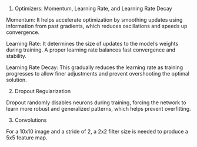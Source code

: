 1. Optimizers: Momentum, Learning Rate, and Learning Rate Decay

Momentum: It helps accelerate optimization by smoothing updates using information from past gradients, which reduces oscillations and speeds up convergence.

Learning Rate: It determines the size of updates to the model’s weights during training. A proper learning rate balances fast convergence and stability.

Learning Rate Decay: This gradually reduces the learning rate as training progresses to allow finer adjustments and prevent overshooting the optimal solution.

2. Dropout Regularization

Dropout randomly disables neurons during training, forcing the network to learn more robust and generalized patterns, which helps prevent overfitting.

3. Convolutions

For a 10x10 image and a stride of 2, a 2x2 filter size is needed to produce a 5x5 feature map.
